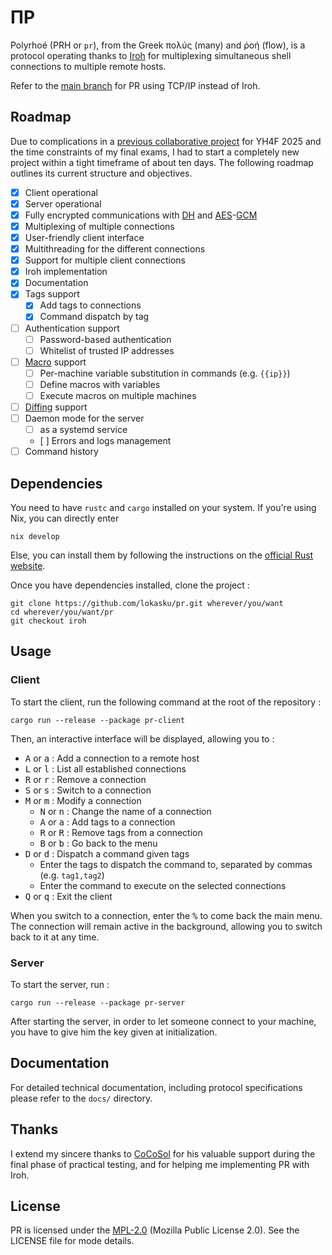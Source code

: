 # ΠP

Polyrhoé (PRH or `pr`), from the Greek πολύς (many) and ῥοή (flow), is a protocol operating thanks to [Iroh](https://www.iroh.computer/) for multiplexing simultaneous shell connections to multiple remote hosts.

Refer to the [main branch](https://github.com/lokasku/pr/tree/main) for PR using TCP/IP instead of Iroh.

## Roadmap
Due to complications in a [previous collaborative project](https://github.com/lokasku/misc/tree/main/lys) for YH4F 2025 and the time constraints of my final exams, I had to start a completely new project within a tight timeframe of about ten days. The following roadmap outlines its current structure and objectives.

- [x] Client operational
- [x] Server operational
- [x] Fully encrypted communications with [DH](https://en.wikipedia.org/wiki/Diffie–Hellman_key_exchange) and [AES](https://fr.wikipedia.org/wiki/Advanced_Encryption_Standard)-[GCM](https://en.wikipedia.org/wiki/Galois/Counter_Mode)
- [x] Multiplexing of multiple connections
- [x] User-friendly client interface
- [x] Multithreading for the different connections
- [x] Support for multiple client connections
- [x] Iroh implementation
- [x] Documentation
- [x] Tags support
    - [x] Add tags to connections
    - [x] Command dispatch by tag
- [ ] Authentication support
    - [ ] Password-based authentication
    - [ ] Whitelist of trusted IP addresses
- [ ] [Macro](https://en.wikipedia.org/wiki/Macro_(computer_science)) support
    - [ ] Per-machine variable substitution in commands (e.g. `{{ip}}`)
    - [ ] Define macros with variables
    - [ ] Execute macros on multiple machines
- [ ] [Diffing](https://en.wikipedia.org/wiki/Diff) support
- [ ] Daemon mode for the server
    - [ ] as a systemd service
    - [ ] Errors and logs management
- [ ] Command history

## Dependencies
You need to have `rustc` and `cargo` installed on your system. If you're using Nix, you can directly enter
```
nix develop
```
Else, you can install them by following the instructions on the [official Rust website](https://www.rust-lang.org/tools/install).

Once you have dependencies installed, clone the project :
```shell
git clone https://github.com/lokasku/pr.git wherever/you/want
cd wherever/you/want/pr
git checkout iroh
```

## Usage
### Client
To start the client, run the following command at the root of the repository :
```shell
cargo run --release --package pr-client
```

Then, an interactive interface will be displayed, allowing you to :
- <kbd>A</kbd> or <kbd>a</kbd> : Add a connection to a remote host
- <kbd>L</kbd> or <kbd>l</kbd> : List all established connections
- <kbd>R</kbd> or <kbd>r</kbd> : Remove a connection
- <kbd>S</kbd> or <kbd>s</kbd> : Switch to a connection
- <kbd>M</kbd> or <kbd>m</kbd> : Modify a connection
    * <kbd>N</kbd> or <kbd>n</kbd> : Change the name of a connection
    * <kbd>A</kbd> or <kbd>a</kbd> : Add tags to a connection
    * <kbd>R</kbd> or <kbd>R</kbd> : Remove tags from a connection
    * <kbd>B</kbd> or <kbd>b</kbd> : Go back to the menu
- <kbd>D</kbd> or <kbd>d</kbd> : Dispatch a command given tags
    * Enter the tags to dispatch the command to, separated by commas (e.g. `tag1,tag2`)
    * Enter the command to execute on the selected connections
- <kbd>Q</kbd> or <kbd>q</kbd> : Exit the client

When you switch to a connection, enter the <kbd>%</kbd> to come back the main menu. The connection will remain active in the background, allowing you to switch back to it at any time.

### Server
To start the server, run :
```shell
cargo run --release --package pr-server
```
After starting the server, in order to let someone connect to your machine, you have to give him the key given at initialization.

## Documentation
For detailed technical documentation, including protocol specifications please refer to the `docs/` directory.

## Thanks
I extend my sincere thanks to [CoCoSol](https://github.com/CoCoSol007) for his valuable support during the final phase of practical testing, and for helping me implementing PR with Iroh.

## License
PR is licensed under the [MPL-2.0](https://www.mozilla.org/en-US/MPL/2.0/) (Mozilla Public License 2.0). See the LICENSE file for mode details.
